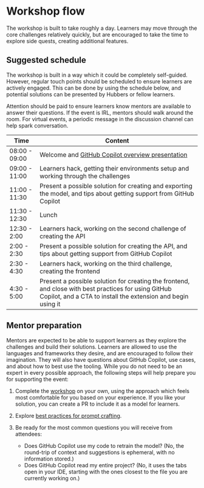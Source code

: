 # Workshop flow

The workshop is built to take roughly a day. Learners may move through the core challenges relatively quickly, but are encouraged to take the time to explore side quests, creating additional features.

## Suggested schedule

The workshop is built in a way which it could be completely self-guided. However, regular touch points should be scheduled to ensure learners are actively engaged. This can be done by using the schedule below, and potential solutions can be presented by Hubbers or fellow learners.

Attention should be paid to ensure learners know mentors are available to answer their questions. If the event is IRL, mentors should walk around the room. For virtual events, a periodic message in the discussion channel can help spark conversation.

| Time          | Content                                                                                                                                                              |
| ------------- | -------------------------------------------------------------------------------------------------------------------------------------------------------------------- |
| 08:00 - 09:00 | Welcome and [GitHub Copilot overview presentation](https://docs.google.com/presentation/d/1eoH-BNhqopnl9IcwZpvH6bwLIw5V4lGK9EXN2396Ubk/edit?usp=sharing)                                                                                                 |
| 09:00 - 11:00 | Learners hack, getting their environments setup and working through the challenges                                                                                   |
| 11:00 - 11:30 | Present a possible solution for creating and exporting the model, and tips about getting support from GitHub Copilot                                                 |
| 11:30 - 12:30 | Lunch                                                                                                                                                                |
| 12:30 - 2:00  | Learners hack, working on the second challenge of creating the API                                                                                                   |
| 2:00 - 2:30   | Present a possible solution for creating the API, and tips about getting support from GitHub Copilot                                                                 |
| 2:30 - 4:30   | Learners hack, working on the third challenge, creating the frontend                                                                                                 |
| 4:30 - 5:00   | Present a possible solution for creating the frontend, and close with best practices for using GitHub Copilot, and a CTA to install the extension and begin using it |

## Mentor preparation

Mentors are expected to be able to support learners as they explore the challenges and build their solutions. 
Learners are allowed to use the languages and frameworks they desire, and are encouraged to follow their imagination. 
They will also have questions about GitHub Copilot, use cases, and about how to best use the tooling. 
While you do not need to be an expert in every possible approach, the following steps will help prepare you for supporting the event:

1. Complete the [workshop](../content/0-get-started.md) on your own, using the approach which feels most comfortable for you based on your experience. If you like your solution, you can create a PR to include it as a model for learners.
1. Explore [best practices for prompt crafting](https://github.blog/2023-06-20-how-to-write-better-prompts-for-github-copilot/).
1. Be ready for the most common questions you will receive from attendees:

    - Does GitHub Copilot use my code to retrain the model? (No, the round-trip of context and suggestions is ephemeral, with no information stored.)
    - Does GitHub Copilot read my entire project? (No, it uses the tabs open in your IDE, starting with the ones closest to the file you are currently working on.)
